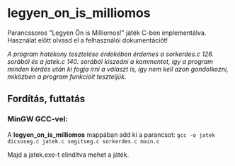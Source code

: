 # legyen_on_is_milliomos
Parancssoros "Legyen Ön is Milliomos!" játék C-ben implementálva.
Használat előtt olvasd el a felhasználói dokumentációt!

*A program hatékony tesztelése érdekében érdemes a sorkerdes.c 126. sorából és a jatek.c 140. sorából kiszedni a kommentet, így a program minden kérdés után ki fogja írni a választ is, így nem kell azon gondolkozni, miközben a program funkcióit teszteljük.*

## Fordítás, futtatás
### MinGW GCC-vel:
A **legyen_on_is_milliomos** mappában add ki a parancsot:
`gcc -o jatek dicsoseg.c jatek.c segitseg.c sorkerdes.c main.c`

Majd a jatek.exe-t elindítva mehet a játék.
